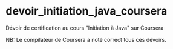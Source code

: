 ﻿devoir_initiation_java_coursera
===============================

Dévoir de certification au cours "Initiation à Java" sur Coursera

NB: Le compilateur de Coursera a noté correct tous ces dévoirs.
